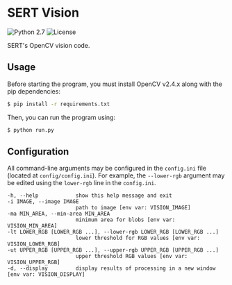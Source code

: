 # SERT Vision

![Python 2.7](https://img.shields.io/badge/python-2.7-blue.svg)
![License](https://img.shields.io/github/license/andrewda/robotics-vision.svg)

SERT's OpenCV vision code.

## Usage

Before starting the program, you must install OpenCV v2.4.x along with the
pip dependencies:

```bash
$ pip install -r requirements.txt
```

Then, you can run the program using:

```bash
$ python run.py
```

## Configuration

All command-line arguments may be configured in the `config.ini` file
(located at `config/config.ini`). For example, the `--lower-rgb`
argument may be edited using the `lower-rgb` line in the `config.ini`.

```
-h, --help            show this help message and exit
-i IMAGE, --image IMAGE
					  path to image [env var: VISION_IMAGE]
-ma MIN_AREA, --min-area MIN_AREA
					  minimum area for blobs [env var: VISION_MIN_AREA]
-lt LOWER_RGB [LOWER_RGB ...], --lower-rgb LOWER_RGB [LOWER_RGB ...]
					  lower threshold for RGB values [env var: VISION_LOWER_RGB]
-ut UPPER_RGB [UPPER_RGB ...], --upper-rgb UPPER_RGB [UPPER_RGB ...]
					  upper threshold RGB values [env var: VISION_UPPER_RGB]
-d, --display         display results of processing in a new window [env var: VISION_DISPLAY]
```
